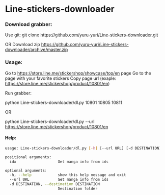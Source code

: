 # Line-stickers-downloader

### Download grabber:
Use git:
git clone https://github.com/yuru-yuri/Line-stickers-downloader.git

OR
Download zip https://github.com/yuru-yuri/Line-stickers-downloader/archive/master.zip


### Usage:

Go to https://store.line.me/stickershop/showcase/top/en page
Go to the page with your favorite stickers
Copy page url (exaple: https://store.line.me/stickershop/product/10801/en)

Run grabber:

python Line-stickers-downloader/dl.py 10801 10805 10811

OR

python Line-stickers-downloader/dl.py --url https://store.line.me/stickershop/product/10801/en

#### Help:

```bash
usage: Line-stickers-downloader/dl.py [-h] [--url URL] [-d DESTINATION] [idx [idx ...]]

positional arguments:
  idx                   Get manga info from ids

optional arguments:
  -h, --help            show this help message and exit
  --url URL             Get manga info from ids
  -d DESTINATION, --destination DESTINATION
                        Destination folder
```
